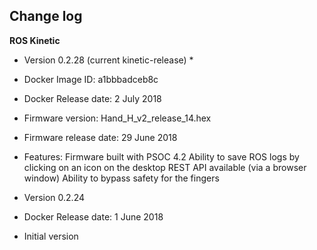 ## Change log

**ROS Kinetic**

* Version 0.2.28 (current kinetic-release) *
* Docker Image ID: a1bbbadceb8c
* Docker Release date: 2 July 2018
* Firmware version: Hand_H_v2_release_14.hex
* Firmware release date: 29 June 2018
* Features:
Firmware built with PSOC 4.2
Ability to save ROS logs by clicking on an icon on the desktop
REST API available (via a browser window)
Ability to bypass safety for the fingers

* Version 0.2.24
* Docker Release date: 1 June 2018
* Initial version
